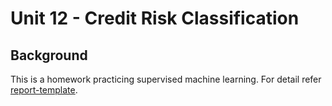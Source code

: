 # Unit 12 - Credit Risk Classification

## Background

This is a homework practicing supervised machine learning. For detail refer [report-template]("report-template.md").